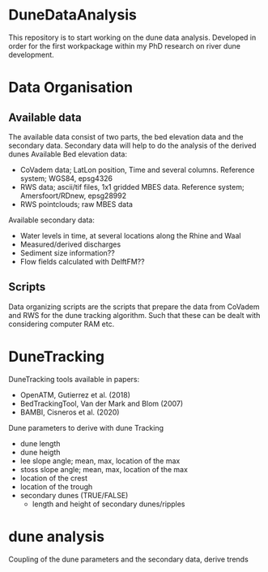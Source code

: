 # DuneDataAnalysis
This repository is to start working on the dune data analysis. Developed in order for the first workpackage within my PhD research on river dune development.

# Data Organisation
## Available data
The available data consist of two parts, the bed elevation data and the secondary data. Secondary data will help to do the analysis of the derived dunes
Available Bed elevation data:
- CoVadem data; LatLon position, Time and several columns. Reference system; WGS84, epsg4326
- RWS data; ascii/tif files, 1x1 gridded MBES data. Reference system; Amersfoort/RDnew, epsg28992
- RWS pointclouds; raw MBES data

Available secondary data:
- Water levels in time, at several locations along the Rhine and Waal
- Measured/derived discharges
- Sediment size information??
- Flow fields calculated with DelftFM??

## Scripts
Data organizing scripts are the scripts that prepare the data from CoVadem and RWS for the dune tracking algorithm. Such that these can be dealt with considering computer RAM etc.



# DuneTracking
DuneTracking tools available in papers:
- OpenATM, Gutierrez et al. (2018)
- BedTrackingTool, Van der Mark and Blom (2007)
- BAMBI, Cisneros et al. (2020)

Dune parameters to derive with dune Tracking
- dune length
- dune heigth
- lee slope angle; mean, max, location of the max
- stoss slope angle; mean, max, location of the max
- location of the crest
- location of the trough
- secondary dunes (TRUE/FALSE)
    - length and height of secondary dunes/ripples




# dune analysis
Coupling of the dune parameters and the secondary data, derive trends
